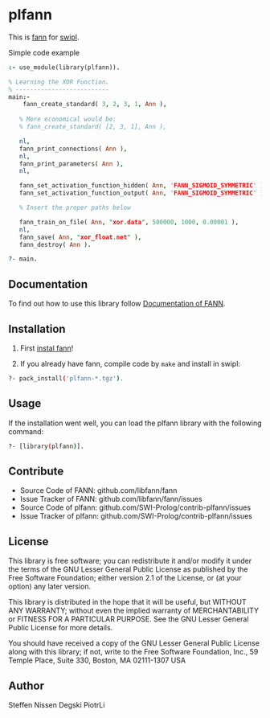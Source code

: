# plfann

This is [fann](http://leenissen.dk/fann/wp/) for [swipl](http://www.swi-prolog.org/).

Simple code example 

```Prolog
:- use_module(library(plfann)).

% Learning the XOR Function.
% --------------------------
main:- 
    fann_create_standard( 3, 2, 3, 1, Ann ),
   
   % More economical would be:
   % fann_create_standard( [2, 3, 1], Ann ),

   nl,
   fann_print_connections( Ann ),
   nl,
   fann_print_parameters( Ann ),
   nl,

   fann_set_activation_function_hidden( Ann, 'FANN_SIGMOID_SYMMETRIC' ),
   fann_set_activation_function_output( Ann, 'FANN_SIGMOID_SYMMETRIC' ),

   % Insert the proper paths below

   fann_train_on_file( Ann, "xor.data", 500000, 1000, 0.00001 ),
   nl,
   fann_save( Ann, "xor_float.net" ),
   fann_destroy( Ann ).
```

```Prolog
?- main.
```
## Documentation

To find out how to use this library follow [Documentation of FANN](http://leenissen.dk/fann/wp/).

## Installation

1. First [instal fann](http://leenissen.dk/fann/wp/help/installing-fann/)!

1. If you already have fann, compile code by `make` and install in swipl:

```bash
?- pack_install('plfann-*.tgz').
```

## Usage
If the installation went well, you can load the plfann library with the following command:

```bash
?- [library(plfann)].
```

## Contribute

* Source Code of FANN: github.com/libfann/fann
* Issue Tracker of FANN: github.com/libfann/fann/issues
* Source Code of plfann: github.com/SWI-Prolog/contrib-plfann/issues
* Issue Tracker of plfann: github.com/SWI-Prolog/contrib-plfann/issues

## License

This library is free software; you can redistribute it and/or
 modify it under the terms of the GNU Lesser General Public
 License as published by the Free Software Foundation; either
 version 2.1 of the License, or (at your option) any later version.

 This library is distributed in the hope that it will be useful,
 but WITHOUT ANY WARRANTY; without even the implied warranty of
 MERCHANTABILITY or FITNESS FOR A PARTICULAR PURPOSE.  See the GNU
 Lesser General Public License for more details.

 You should have received a copy of the GNU Lesser General Public
 License along with this library; if not, write to the Free Software
 Foundation, Inc., 59 Temple Place, Suite 330, Boston, MA  02111-1307  USA

## Author

Steffen Nissen
Degski
PiotrLi
